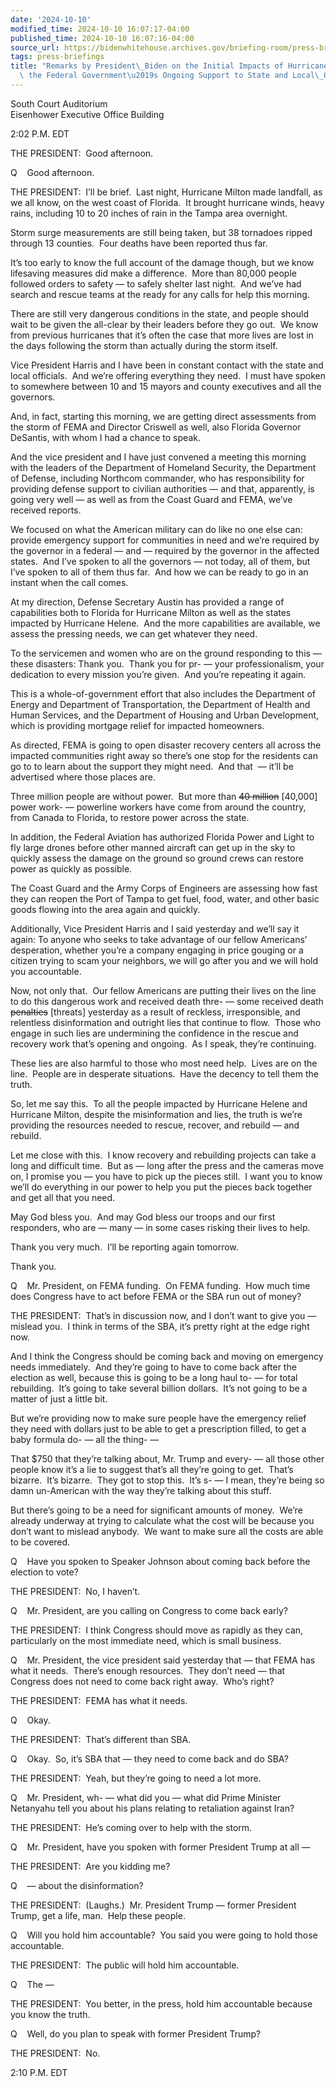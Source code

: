 ```yaml
---
date: '2024-10-10'
modified_time: 2024-10-10 16:07:17-04:00
published_time: 2024-10-10 16:07:16-04:00
source_url: https://bidenwhitehouse.archives.gov/briefing-room/press-briefings/2024/10/10/remarks-by-president-biden-on-the-initial-impacts-of-hurricane-milton-and-the-federal-governments-ongoing-support-to-state-and-local-officials/
tags: press-briefings
title: "Remarks by President\_Biden on the Initial Impacts of Hurricane Milton and\
  \ the Federal Government\u2019s Ongoing Support to State and Local\_Officials"
---
```

 
South Court Auditorium  
Eisenhower Executive Office Building

2:02 P.M. EDT

THE PRESIDENT:  Good afternoon. 

Q    Good afternoon.

THE PRESIDENT:  I’ll be brief.  Last night, Hurricane Milton made
landfall, as we all know, on the west coast of Florida.  It brought
hurricane winds, heavy rains, including 10 to 20 inches of rain in the
Tampa area overnight. 

Storm surge measurements are still being taken, but 38 tornadoes ripped
through 13 counties.  Four deaths have been reported thus far. 

It’s too early to know the full account of the damage though, but we
know lifesaving measures did make a difference.  More than 80,000 people
followed orders to safety — to safely shelter last night.  And we’ve had
search and rescue teams at the ready for any calls for help this
morning. 

There are still very dangerous conditions in the state, and people
should wait to be given the all-clear by their leaders before they go
out.  We know from previous hurricanes that it’s often the case that
more lives are lost in the days following the storm than actually during
the storm itself. 

Vice President Harris and I have been in constant contact with the state
and local officials.  And we’re offering everything they need.  I must
have spoken to somewhere between 10 and 15 mayors and county executives
and all the governors.

And, in fact, starting this morning, we are getting direct assessments
from the storm of FEMA and Director Criswell as well, also Florida
Governor DeSantis, with whom I had a chance to speak. 

And the vice president and I have just convened a meeting this morning
with the leaders of the Department of Homeland Security, the Department
of Defense, including Northcom commander, who has responsibility for
providing defense support to civilian authorities — and that,
apparently, is going very well — as well as from the Coast Guard and
FEMA, we’ve received reports. 

We focused on what the American military can do like no one else can:
provide emergency support for communities in need and we’re required by
the governor in a federal — and — required by the governor in the
affected states.  And I’ve spoken to all the governors — not today, all
of them, but I’ve spoken to all of them thus far.  And how we can be
ready to go in an instant when the call comes. 

At my direction, Defense Secretary Austin has provided a range of
capabilities both to Florida for Hurricane Milton as well as the states
impacted by Hurricane Helene.  And the more capabilities are available,
we assess the pressing needs, we can get whatever they need. 

To the servicemen and women who are on the ground responding to this —
these disasters: Thank you.  Thank you for pr- — your professionalism,
your dedication to every mission you’re given.  And you’re repeating it
again.

This is a whole-of-government effort that also includes the Department
of Energy and Department of Transportation, the Department of Health and
Human Services, and the Department of Housing and Urban Development,
which is providing mortgage relief for impacted homeowners. 

As directed, FEMA is going to open disaster recovery centers all across
the impacted communities right away so there’s one stop for the
residents can go to to learn about the support they might need.  And
that  — it’ll be advertised where those places are.

Three million people are without power.  But more than <s>40 million</s>
\[40,000\] power work- — powerline workers have come from around the
country, from Canada to Florida, to restore power across the state. 

In addition, the Federal Aviation has authorized Florida Power and Light
to fly large drones before other manned aircraft can get up in the sky
to quickly assess the damage on the ground so ground crews can restore
power as quickly as possible. 

The Coast Guard and the Army Corps of Engineers are assessing how fast
they can reopen the Port of Tampa to get fuel, food, water, and other
basic goods flowing into the area again and quickly. 

Additionally, Vice President Harris and I said yesterday and we’ll say
it again: To anyone who seeks to take advantage of our fellow Americans’
desperation, whether you’re a company engaging in price gouging or a
citizen trying to scam your neighbors, we will go after you and we will
hold you accountable. 

Now, not only that.  Our fellow Americans are putting their lives on the
line to do this dangerous work and received death thre- — some received
death <s>penalties</s> \[threats\] yesterday as a result of reckless,
irresponsible, and relentless disinformation and outright lies that
continue to flow.  Those who engage in such lies are undermining the
confidence in the rescue and recovery work that’s opening and ongoing. 
As I speak, they’re continuing. 

These lies are also harmful to those who most need help.  Lives are on
the line.  People are in desperate situations.  Have the decency to tell
them the truth.  

So, let me say this.  To all the people impacted by Hurricane Helene and
Hurricane Milton, despite the misinformation and lies, the truth is
we’re providing the resources needed to rescue, recover, and rebuild —
and rebuild. 

Let me close with this.  I know recovery and rebuilding projects can
take a long and difficult time.  But as — long after the press and the
cameras move on, I promise you — you have to pick up the pieces still. 
I want you to know we’ll do everything in our power to help you put the
pieces back together and get all that you need. 

May God bless you.  And may God bless our troops and our first
responders, who are — many — in some cases risking their lives to help. 

Thank you very much.  I’ll be reporting again tomorrow.

Thank you.

Q    Mr. President, on FEMA funding.  On FEMA funding.  How much time
does Congress have to act before FEMA or the SBA run out of money?

THE PRESIDENT:  That’s in discussion now, and I don’t want to give you —
mislead you.  I think in terms of the SBA, it’s pretty right at the edge
right now.

And I think the Congress should be coming back and moving on emergency
needs immediately.  And they’re going to have to come back after the
election as well, because this is going to be a long haul to- — for
total rebuilding.  It’s going to take several billion dollars.  It’s not
going to be a matter of just a little bit.

But we’re providing now to make sure people have the emergency relief
they need with dollars just to be able to get a prescription filled, to
get a baby formula do- — all the thing- —  
  
That $750 that they’re talking about, Mr. Trump and every- — all those
other people know it’s a lie to suggest that’s all they’re going to
get.  That’s bizarre.  It’s bizarre.  They got to stop this.  It’s s- —
I mean, they’re being so damn un-American with the way they’re talking
about this stuff.

But there’s going to be a need for significant amounts of money.  We’re
already underway at trying to calculate what the cost will be because
you don’t want to mislead anybody.  We want to make sure all the costs
are able to be covered.

Q    Have you spoken to Speaker Johnson about coming back before the
election to vote?

THE PRESIDENT:  No, I haven’t.

Q    Mr. President, are you calling on Congress to come back early?

THE PRESIDENT:  I think Congress should move as rapidly as they can,
particularly on the most immediate need, which is small business.

Q    Mr. President, the vice president said yesterday that — that FEMA
has what it needs.  There’s enough resources.  They don’t need — that
Congress does not need to come back right away.  Who’s right?

THE PRESIDENT:  FEMA has what it needs.

Q    Okay.

THE PRESIDENT:  That’s different than SBA.

Q    Okay.  So, it’s SBA that — they need to come back and do SBA?

THE PRESIDENT:  Yeah, but they’re going to need a lot more.

Q    Mr. President, wh- — what did you — what did Prime Minister
Netanyahu tell you about his plans relating to retaliation against Iran?

THE PRESIDENT:  He’s coming over to help with the storm.

Q    Mr. President, have you spoken with former President Trump at all —

THE PRESIDENT:  Are you kidding me?

Q    — about the disinformation?

THE PRESIDENT:  (Laughs.)  Mr. President Trump — former President Trump,
get a life, man.  Help these people. 

Q    Will you hold him accountable?  You said you were going to hold
those accountable.

THE PRESIDENT:  The public will hold him accountable. 

Q    The —

THE PRESIDENT:  You better, in the press, hold him accountable because
you know the truth. 

Q    Well, do you plan to speak with former President Trump?

THE PRESIDENT:  No.

2:10 P.M. EDT
